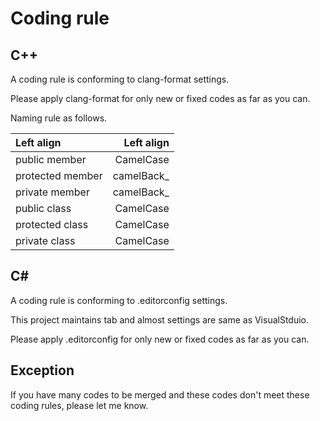 
# Coding rule

## C++

A coding rule is conforming to clang-format settings.

Please apply clang-format for only new or fixed codes as far as you can.

Naming rule as follows.

| Left align | Left align |
|:-----------|------------:|
| public member | CamelCase |
| protected member | camelBack_ |
| private member | camelBack_ |
| public class | CamelCase |
| protected class | CamelCase |
| private class | CamelCase |

## C#

A coding rule is conforming to .editorconfig settings.

This project maintains tab and almost settings are same as VisualStduio.

Please apply .editorconfig for only new or fixed codes as far as you can.

## Exception

If you have many codes to be merged and these codes don't meet these coding rules, please let me know.